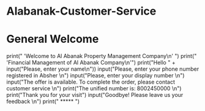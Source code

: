 # Alabanak-Customer-Service
# General Welcome
print("   'Welcome to Al Abanak Property Management Company\n' ")
print("   'Financial Management of Al Abanak Company\n'")
print("Hello " + input("Please, enter your name\n"))
input("Please, enter your phone number registered in Absher \n")
input("Please, enter your display number \n")
input("The offer is available. To complete the order, please contact customer service \n")
print("The unified number is: 8002450000 \n")
print("Thank you for your visit")
input("Goodbye! Please leave us your feedback \n")
print("    *****    ")

